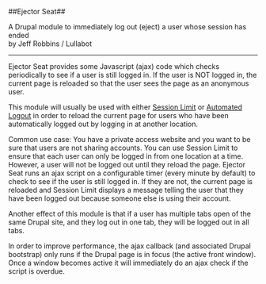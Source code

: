 ##Ejector Seat##

A Drupal module to immediately log out (eject) a user whose session has ended  
by Jeff Robbins / Lullabot  
- - - - -

Ejector Seat provides some Javascript (ajax) code which checks periodically to see if a user is still logged in. If the user is NOT logged in, the current page is reloaded so that the user sees the page as an anonymous user.

This module will usually be used with either [Session Limit](http://drupal.org/project/session_limit) or [Automated Logout](http://drupal.org/project/autologout) in order to reload the current page for users who have been automatically logged out by logging in at another location.

Common use case: You have a private access website and you want to be sure that users are not sharing accounts. You can use Session Limit to ensure that each user can only be logged in from one location at a time. However, a user will not be logged out until they reload the page. Ejector Seat runs an ajax script on a configurable timer (every minute by default) to check to see if the user is still logged in. If they are not, the current page is reloaded and Session Limit displays a message telling the user that they have been logged out because someone else is using their account.

Another effect of this module is that if a user has multiple tabs open of the same Drupal site, and they log out in one tab, they will be logged out in all tabs.

In order to improve performance, the ajax callback (and associated Drupal bootstrap) only runs if the Drupal page is in focus (the active front window). Once a window becomes active it will immediately do an ajax check if the script is overdue.

